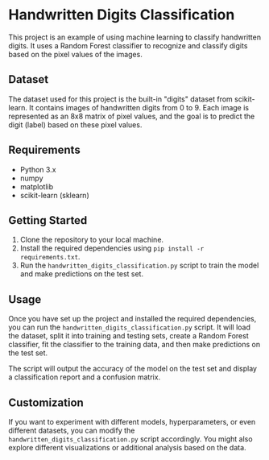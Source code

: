 # Handwritten Digits Classification

This project is an example of using machine learning to classify handwritten digits. It uses a Random Forest classifier to recognize and classify digits based on the pixel values of the images.

## Dataset

The dataset used for this project is the built-in "digits" dataset from scikit-learn. It contains images of handwritten digits from 0 to 9. Each image is represented as an 8x8 matrix of pixel values, and the goal is to predict the digit (label) based on these pixel values.

## Requirements

- Python 3.x
- numpy
- matplotlib
- scikit-learn (sklearn)

## Getting Started

1. Clone the repository to your local machine.
2. Install the required dependencies using `pip install -r requirements.txt`.
3. Run the `handwritten_digits_classification.py` script to train the model and make predictions on the test set.

## Usage

Once you have set up the project and installed the required dependencies, you can run the `handwritten_digits_classification.py` script. It will load the dataset, split it into training and testing sets, create a Random Forest classifier, fit the classifier to the training data, and then make predictions on the test set.

The script will output the accuracy of the model on the test set and display a classification report and a confusion matrix.

## Customization

If you want to experiment with different models, hyperparameters, or even different datasets, you can modify the `handwritten_digits_classification.py` script accordingly. You might also explore different visualizations or additional analysis based on the data.

